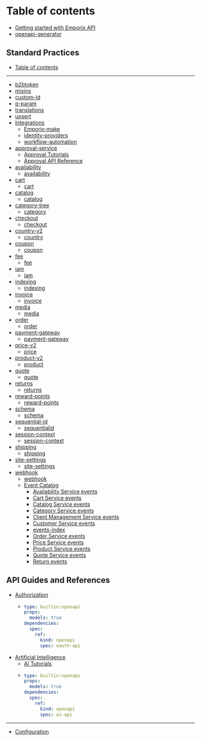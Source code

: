 # Table of contents

* [Getting started with Emporix API](README.md)
* [openapi-generator](openapi-generator.md)

## Standard Practices

* [Table of contents](<Standard Practices/SUMMARY.MD>)

***

* [b2btoken](b2btoken.md)
* [mixins](mixins.md)
* [custom-id](custom-id.md)
* [q-param](q-param.md)
* [translations](translations.md)
* [upsert](upsert.md)
* [Integrations](integrations/README.md)
  * [Emporix-make](Integrations/Emporix-make.md)
  * [identity-providers](Integrations/identity-providers.md)
  * [workflow-automation](Integrations/workflow-automation.md)
* [approval-service](approval-service/README.md)
  * [Approval Tutorials](approval-service/approval.md)
  * [Approval API Reference](approval-service/approval-api-reference/README.md)
* [availability](availability/README.md)
  * [availability](availability/availability.md)
* [cart](cart/README.md)
  * [cart](cart/cart.md)
* [catalog](catalog/README.md)
  * [catalog](catalog/catalog.md)
* [category-tree](category-tree/README.md)
  * [category](category-tree/category.md)
* [checkout](checkout/README.md)
  * [checkout](checkout/checkout.md)
* [country-v2](country-v2/README.md)
  * [country](country-v2/country.md)
* [coupon](coupon/README.md)
  * [coupon](coupon/coupon.md)
* [fee](fee/README.md)
  * [fee](fee/fee.md)
* [iam](iam/README.md)
  * [iam](iam/iam.md)
* [indexing](indexing/README.md)
  * [indexing](indexing/indexing.md)
* [invoice](invoice/README.md)
  * [invoice](invoice/invoice.md)
* [media](media/README.md)
  * [media](media/media.md)
* [order](order/README.md)
  * [order](order/order.md)
* [payment-gateway](payment-gateway/README.md)
  * [payment-gateway](payment-gateway/payment-gateway.md)
* [price-v2](price-v2/README.md)
  * [price](price-v2/price.md)
* [product-v2](product-v2/README.md)
  * [product](product-v2/product.md)
* [quote](quote/README.md)
  * [quote](quote/quote.md)
* [returns](returns/README.md)
  * [returns](returns/returns.md)
* [reward-points](reward-points/README.md)
  * [reward-points](reward-points/reward-points.md)
* [schema](schema/README.md)
  * [schema](schema/schema.md)
* [sequential-id](sequential-id/README.md)
  * [sequentialid](sequential-id/sequentialid.md)
* [session-context](session-context/README.md)
  * [session-context](session-context/session-context.md)
* [shipping](shipping/README.md)
  * [shipping](shipping/shipping.md)
* [site-settings](site-settings/README.md)
  * [site-settings](site-settings/site-settings.md)
* [webhook](webhook/README.md)
  * [webhook](webhook/webhook.md)
  * [Event Catalog](webhook/event-catalog/README.md)
    * [Availability Service events](<webhook/Event Catalog/events-availability.md>)
    * [Cart Service events](<webhook/Event Catalog/events-cart.md>)
    * [Catalog Service events](<webhook/Event Catalog/events-catalog.md>)
    * [Category Service events](<webhook/Event Catalog/events-category.md>)
    * [Client Management Service events](<webhook/Event Catalog/events-client-management.md>)
    * [Customer Service events](<webhook/Event Catalog/events-customer.md>)
    * [events-index](<webhook/Event Catalog/events-index.md>)
    * [Order Service events](<webhook/Event Catalog/events-order.md>)
    * [Price Service events](<webhook/Event Catalog/events-price.md>)
    * [Product Service events](<webhook/Event Catalog/events-product.md>)
    * [Quote Service events](<webhook/Event Catalog/events-quote.md>)
    * [Return events](<webhook/Event Catalog/events-return.md>)

## API Guides and References

* [Authorization](api-guides-and-references/authorization/README.md)
  * ```yaml
    type: builtin:openapi
    props:
      models: true
    dependencies:
      spec:
        ref:
          kind: openapi
          spec: oauth-api
    ```
* [Artificial Intelligence](api-guides-and-references/ai/README.md)
  * [AI Tutorials](api-guides-and-references/ai/ai-tutorial.md)
  * ```yaml
    type: builtin:openapi
    props:
      models: true
    dependencies:
      spec:
        ref:
          kind: openapi
          spec: ai-api
    ```

***

* [Configuration](configuration.md)
